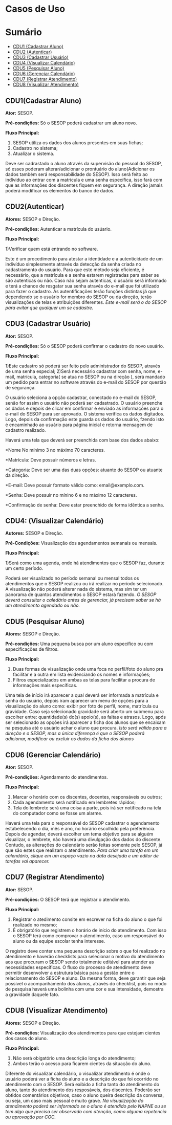 # Casos de Uso

# Sumário

- [CDU1 (Cadastrar Aluno)](#cdu1-(cadastrar-aluno))
- [CDU2 (Autenticar)](#cdu2-(autenticar))
- [CDU3 (Cadastrar Usuário)](#cdu3-(cadastrar-usuário))
- [CDU4 (Visualizar Calendário)](#cdu4-(visualizar-calendário))
- [CDU5 (Pesquisar Aluno)](#cdu5-(pesquisar-aluno))
- [CDU6 (Gerenciar Calendário)](#cdu6-(gerenciar-calendário))
- [CDU7 (Registrar Atendimento)](#cdu7-(registrar-atendimento))
- [CDU8 (Visualizar Atendimento)](#cdu8-(visualizar-atendimento))

## CDU1(Cadastrar Aluno)

**Ator:** SESOP.

**Pré-condições:** Só o SESOP poderá cadastrar um aluno novo.

**Fluxo Principal:** 


1)	SESOP utiliza os dados dos alunos presentes em suas fichas;
2)	Cadastro no sistema;
3)	Atualizar o sistema. 

Deve ser cadrastado o aluno através da supervisão do pessoal do SESOP, só esses poderam alterar/adicionar o prontuário do aluno(Adicionar os dados também será responsabilidade do SESOP).
Isso será feito ao indíviduo ao entrar com a matrícula e uma senha específica, isso fará com que as informações dos discentes fiquem em segurança. 
A direção jamais poderá modificar os elementos do banco de dados.



## CDU2(Autenticar)

**Atores:** SESOP e Direção.

**Pré-condições:** Autenticar a matrícula do usúario.

**Fluxo Principal:**

1)Verificar quem está entrando no software.

Este é um procedimento para atestar a identidade e a autenticidade de um indivíduo simplesmente através da detecção da senha criada no cadastramento do usuário. Para que este método seja eficiente, é necessário, que a matrícula e a senha estarem registradas para saber se são autenticas ou não. Caso não sejam autenticas, o usuário será informado e terá a chance de resgatar sua senha através do e-mail que foi utilizado para fazer o cadastro.
As autentificações terão funções distintas já que dependendo se o usuário for membro do SESOP ou da direção, terão visualizações de telas e atribuições diferentes.
*Este e-mail será o do SESOP para evitar que qualquer um se cadastre.*

## CDU3 (Cadastrar Usuário)

**Ator:** SESOP. 

**Pré-condições:** Só o SESOP poderá confirmar o cadastro do novo usuário.

**Fluxo Principal:** 

1)Este cadastro só poderá ser feito pelo administrador do SESOP, através de uma senha especial;
2)Será necessário cadastrar com senha, nome, e-mail, matrícula, categoria( se atua no SESOP ou na direção ), será mandado um pedido para entrar no software através do e-mail do SESOP por questão de segurança.

O usuário seleciona a opção cadastrar, conectado no e-mail do SESOP, senão for assim o usuário não poderá ser cadastrado.
O usuário preenche os dados e depois de clicar em confirmar é enviado as informações para o e-mail do SESOP para ser aprovado.
O sistema verifica os dados digitados. Logo, depois da confirmação este guarda os dados do usuário, fzendo isto é encaminhado ao usuário para página inicial e retorna mensagem de cadastro realizado.
<p> Haverá uma tela que deverá ser preenchida com base dos dados abaixo:</p>
<p>  *Nome	No mínimo 3 no máximo 70 caracteres.</p>
<p>  *Matrícula: Deve possuir números e letras.</p>
<p>  *Categoria:	Deve ser uma das duas opções: atuante do SESOP ou atuante da direção.</p>
<p>  *E-mail:	Deve possuir formato válido como: email@exemplo.com.</p>
<p>  *Senha:	Deve possuir no mínino 6 e no máximo 12 caracteres.</p>
<p>  *Confirmação de senha:	Deve estar preenchido de forma idêntica a senha.</p>


## CDU4: (Visualizar Calendário)

**Autores:** SESOP e Direção.

**Pré-Condições:** Visualização dos agendamentos semanais ou mensais.

**Fluxo Principal:**

1)Será como uma agenda, onde há atendimentos que o SESOP faz, durante um certo período.

Poderá ser visualizado no período semanal ou mensal todos os atendimentos que o SESOP realizou ou irá realizar no período selecionado.
A visualização não poderá alterar nada do sistema, mas sim ter um panorama de quantos atendimentos o SESOP estará fazendo. 
*O SESOP deverá consultar o caledário antes de gerenciar, já precisam saber se há um atendimento agendado ou não.*


## CDU5 (Pesquisar Aluno)

**Atores:** SESOP e Direção.

**Pré-condições:** Uma pequena busca por um aluno específico ou com especificações de filtros. 

**Fluxo Principal:** 
 
 1)	Duas formas de visualização onde uma foca no perfil/foto do aluno pra facilitar e a outra em lista evidenciando os nomes e informações;
 2)	Filtros especializados em ambas as telas para facilitar a procura de informações mais específicas.

Uma tela de início irá aparecer a qual deverá ser informada a matrícula e senha do usuário, depois iram aparecer um menu de opções para a visualização do aluno como: exibir por foto de perfil, nome, matrícula ou gravidade. 
Caso seja selecionado gravidade será aberto um submenu para escolher entre: quantidade(s) do(s) apoio(s), as faltas e atrasos.
Logo, após ser selecionado as opções irá aparecer a ficha dos alunos que se encaixam na pesquisa até o usuário achar o aluno que procura.
*Isto será válido para a direção e o SESOP, mas a única diferença é que o SESOP poderá adicionar, modificar ou excluir os dados da ficha dos alunos*


## CDU6 (Gerenciar Calendário)

**Ator:** SESOP. 

**Pré-condições:** Agendamento do atendimentos.

**Fluxo Principal:** 


1) 	Marcar o horário com os discentes, docentes, responsáveis ou outros;
2) 	Cada agendamento será notificado em lembretes rápidos;
3)	Tela do lembrete será uma coisa a parte, pois irá ser notificado na tela do computador como se fosse um alarme.

Haverá uma tela para o responsável do SESOP cadastrar o agendamento estabelecendo o dia, mês e ano, no horário escolhido pela preferência. Depois de agendar, deverá escolher um tema objetivo para se alguém visualizar, o lembrete, não haverá uma divulgação dos dados do discente.
Contudo, as alterações do calendário serão feitas somente pelo SESOP, já que são estes que realizam o atendimento.
*Para criar uma tarefa em um calendário, clique em um espaço vazio na data desejada e um editor de tarefas vai aparecer.*


## CDU7 (Registrar Atendimento)

**Ator:** SESOP. 

**Pré-condições:** O SESOP terá que registrar o atendimento.

**Fluxo Principal:**

1)    Registrar o atedimento consite em escrever na ficha do aluno o que foi realizado no mesmo;
2)    É obrigatório que registrem o horário de início do atendimento. Com isso o SESOP terá como comprovar o atendimento, caso um responsável do aluno ou da equipe escolar tenha interesse.

O registro deve conter uma pequena descrição sobre o que foi realizado no atendimento e haverão checklists para selecionar o motivo do atendimento aos que procuram o SESOP sendo totalmente editável para atender as necessidades específicas.
O fluxo do processo de atendimento deve permitir desenvolver a estrutura básica para a gestão entre o relacionamento do SESOP e aluno. Da mesma forma, deve garantir que seja possível o acompanhamento dos alunos, através do checklist, pois no modo de pesquisa haverá uma bolinha com uma cor e sua intensidade, demostra a gravidade daquele fato.


## CDU8 (Visualizar Atendimento)

**Atores:** SESOP e Direção. 

**Pré-condições:** Visualização dos atendimentos para que estejam cientes dos casos do aluno.

**Fluxo Principal:** 

1) Não será obigatório uma descrição longa do atendimento;
2) Ambos terão o acesso para ficarem cientes da situação do aluno.

Diferente do visualizar calendário, o visualizar atendimento é onde o usuário poderá ver a ficha do aluno e a descrição do que foi ocorrido no atendimento com o SESOP. Será exibido a ficha tanto do atendimento do aluno, tanto do atendimento dos resposáveis, dos discentes.
Poderão ser obtidos comentários objetivos, caso o aluno queira descrição da conversa, ou seja, um caso mais pessoal e muito grave.
*Na visualização do atendimento poderá ser informado se o aluno é atendido pelo NAPNE ou se tem algo que precisa ser observado com atenção, como alguma repetencia ou aprovação por COC.*
